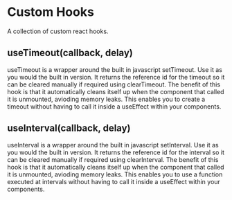 # Custom Hooks

A collection of custom react hooks.

## useTimeout(callback, delay)

useTimeout is a wrapper around the built in javascript setTimeout. Use it as you would the built in version.
It returns the reference id for the timeout so it can be cleared manually if required using clearTimeout. The benefit of this hook is that it automatically cleans itself up when the component that called it is unmounted, avioding memory leaks.
This enables you to create a timeout without having to call it inside a useEffect within your components.

## useInterval(callback, delay)

useInterval is a wrapper around the built in javascript setInterval. Use it as you would the built in version.
It returns the reference id for the interval so it can be cleared manually if required using clearInterval. The benefit of this hook is that it automatically cleans itself up when the component that called it is unmounted, avioding memory leaks.
This enables you to use a function executed at intervals without having to call it inside a useEffect within your components.
